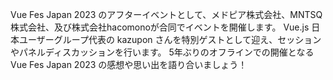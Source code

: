 Vue Fes Japan 2023 のアフターイベントとして、メドピア株式会社、MNTSQ株式会社、及び株式会社hacomonoが合同でイベントを開催します。 Vue.js 日本ユーザーグループ代表の kazupon さんを特別ゲストとして迎え、セッションやパネルディスカッションを行います。 5年ぶりのオフラインでの開催となる Vue Fes Japan 2023 の感想や思い出を語り合いましょう！
